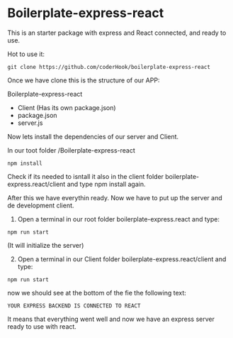 # Boilerplate-express-react

This is an starter package with express and React connected, and ready to use.

Hot to use it:

```
git clone https://github.com/coderHook/boilerplate-express-react
```

Once we have clone this is the structure of our APP:

Boilerplate-express-react
  - Client (Has its own package.json)
  - package.json
  - server.js

Now lets install the dependencies of our server and Client.

In our toot folder /Boilerplate-express-react
```
npm install
```

Check if its needed to isntall it also in the client folder boilerplate-express.react/client and type npm install again.

After this we have everythin ready. Now we have to put up the server and de development client.

1) Open a terminal in our root folder boilerplate-express.react and type:
```
npm run start
```
(It will initialize the server)

2) Open a terminal in our Client folder boilerplate-express.react/client and type:
```
npm run start
```

now we should see at the bottom of the fie the following text:

`YOUR EXPRESS BACKEND IS CONNECTED TO REACT`

It means that everything went well and now we have an express server ready to use with react.


